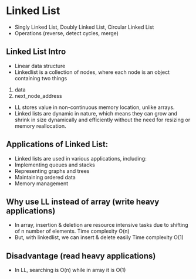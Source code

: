 # Linked List
- Singly Linked List, Doubly Linked List, Circular Linked List
- Operations (reverse, detect cycles, merge)

## Linked List Intro
- Linear data structure
- Linkedlist is a collection of nodes, where each node is an object containing two things
1. data
2. next_node_address
- LL stores value in non-continuous memory location, unlike arrays.
- Linked lists are dynamic in nature, which means they can grow and shrink in size dynamically and efficiently without the need for resizing or memory reallocation.

## Applications of Linked List:
- Linked lists are used in various applications, including:
- Implementing queues and stacks
- Representing graphs and trees
- Maintaining ordered data
- Memory management

## Why use LL instead of array (write heavy applications)
- In array, insertion & deletion are resource intensive tasks due to shifting of n number of elements. Time complexity O(n)
- But, with linkedlist, we can insert & delete easily Time complexity O(1)


## Disadvantage (read heavy applications)
- In LL, searching is O(n) while in array it is O(1)



